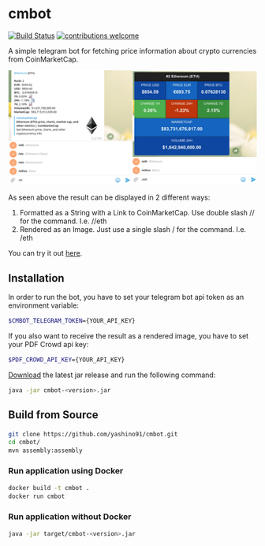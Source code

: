 # cmbot


[![Build Status](https://travis-ci.org/yashino91/cmbot.svg?branch=master)](https://travis-ci.org/yashino91/cmbot)
[![contributions welcome](https://img.shields.io/badge/contributions-welcome-brightgreen.svg?style=flat)](https://github.com/dwyl/esta/issues)


A simple telegram bot for fetching price information about crypto currencies from CoinMarketCap. 

![Alt text](/screenshots/example.png?raw=true "Bot Example - Formatted as a String or rendered as an Image")


As seen above the result can be displayed in 2 different ways:
1. Formatted as a String with a Link to CoinMarketCap. Use double slash // for the command. I.e. //eth 
2. Rendered as an Image. Just use a single slash / for the command. I.e. /eth

You can try it out  [here](https://telegram.me/PriceLeechBot).


## Installation

In order to run the bot, you have to set your telegram bot api token as an environment variable:


```sh
$CMBOT_TELEGRAM_TOKEN={YOUR_API_KEY}
```

If you also want to receive the result as a rendered image, you have to set your PDF Crowd api key:

```sh
$PDF_CROWD_API_KEY={YOUR_API_KEY}
```

[Download](https://github.com/yashino91/cmbot/releases) the latest jar release and run the following command:

```sh
java -jar cmbot-<version>.jar
```


## Build from Source


```sh
git clone https://github.com/yashino91/cmbot.git
cd cmbot/
mvn assembly:assembly
```



### Run application using Docker

```sh
docker build -t cmbot .
docker run cmbot
```

### Run application without Docker

```sh
java -jar target/cmbot-<version>.jar
```